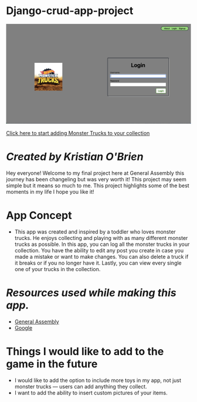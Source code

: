 # Django-crud-app-project

![name of image](./last-project.png) 

<a href="https://monstertruck-collector-b461a18e1a20.herokuapp.com/">Click here to start adding Monster Trucks to your collection</a>

# ***Created by Kristian O'Brien***

Hey everyone! Welcome to my final project here at General Assembly this journey has been changeling but was very worth it! This project may seem simple but it means so much to me. This project highlights some of the best moments in my life I hope you like it!

# App Concept

- This app was created and inspired by a toddler who loves monster trucks. He enjoys collecting and playing with as many different monster trucks as possible. In this app, you can log all the monster trucks in your collection. You have the ability to edit any post you create in case you made a mistake or want to make changes. You can also delete a truck if it breaks or if you no longer have it. Lastly, you can view every single one of your trucks in the collection.


# ***Resources used while making this app.***

- <a href="https://generalassemb.ly/">General Assembly</a>
- <a href="https://www.google.com/">Google</a>

# Things I would like to add to the game in the future

- I would like to add the option to include more toys in my app, not just monster trucks — users can add anything they collect.
- I want to add the ability to insert custom pictures of your items.

